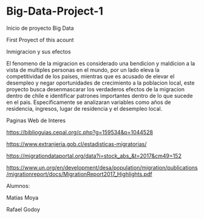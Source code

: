 # Big-Data-Project-1
Inicio de proyecto Big Data

First Proyect of this acount

Inmigracion y sus efectos

El fenomeno de la migracion es considerado una bendicion y maldicion a la vista de multiples personas en el mundo, por un lado eleva la competitividad de los paises, mientras que es acusado de elevar el desempleo y negar oportunidades de crecimiento a la poblacion local, este proyecto busca desenmascarar los verdaderos efectos de la migracion dentro de chile e identificar patrones importantes dentro de lo que sucede en el pais. Específicamente se analizaran variables como años de residencia, ingresos, lugar de residencia y el desempleo local.

Paginas Web de Interes

https://biblioguias.cepal.org/c.php?g=159534&p=1044528

https://www.extranjeria.gob.cl/estadisticas-migratorias/

https://migrationdataportal.org/data?i=stock_abs_&t=2017&cm49=152

https://www.un.org/en/development/desa/population/migration/publications/migrationreport/docs/MigrationReport2017_Highlights.pdf

Alumnos:

Matias Moya

Rafael Godoy

